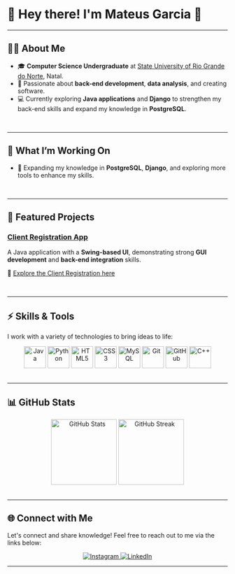 # 🌟 Hey there! I'm Mateus Garcia 🌟

---

## 👨‍💻 About Me  

- 🎓 **Computer Science Undergraduate** at [State University of Rio Grande do Norte](https://portal.uern.br/), Natal.  
- 🚀 Passionate about **back-end development**, **data analysis**, and creating software.  
- 💻 Currently exploring **Java applications** and **Django** to strengthen my back-end skills and expand my knowledge in **PostgreSQL**.

</br>

---

## 💼 What I’m Working On  

- 🌱 Expanding my knowledge in **PostgreSQL**, **Django**, and exploring more tools to enhance my skills.

</br>

---

## 🌟 Featured Projects  

### **[Client Registration App](https://github.com/M2004GV/cadastro_cliente)**  
A Java application with a **Swing-based UI**, demonstrating strong **GUI development** and **back-end integration** skills.

🔗 [Explore the Client Registration here](https://github.com/M2004GV/cadastro_cliente)

</br>

---

## ⚡ Skills & Tools  

I work with a variety of technologies to bring ideas to life:

<div align="center">
  <img src="https://cdn.jsdelivr.net/gh/devicons/devicon/icons/java/java-original.svg" alt="Java" width="50" />
  <img src="https://cdn.jsdelivr.net/gh/devicons/devicon/icons/python/python-original.svg" alt="Python" width="50" />
  <img src="https://cdn.jsdelivr.net/gh/devicons/devicon/icons/html5/html5-original.svg" alt="HTML5" width="50" />
  <img src="https://cdn.jsdelivr.net/gh/devicons/devicon/icons/css3/css3-original.svg" alt="CSS3" width="50" />
  <img src="https://cdn.jsdelivr.net/gh/devicons/devicon/icons/mysql/mysql-original.svg" alt="MySQL" width="50" />
  <img src="https://cdn.jsdelivr.net/gh/devicons/devicon/icons/git/git-original.svg" alt="Git" width="50" />
  <img src="https://cdn.jsdelivr.net/gh/devicons/devicon/icons/github/github-original.svg" alt="GitHub" width="50" />
  <img src="https://cdn.jsdelivr.net/gh/devicons/devicon/icons/cplusplus/cplusplus-line.svg" alt="C++" width="50" />
</div>  

</br>

---

## 📊 GitHub Stats  

<div align="center">
  <img src="https://github-readme-stats.vercel.app/api?username=M2004GV&theme=github_dark&hide_border=true&count_private=true&show_icons=true" alt="GitHub Stats" height="150" />
  <img src="https://github-readme-streak-stats.herokuapp.com/?user=M2004GV&theme=github_dark&hide_border=true" alt="GitHub Streak" height="150" />
</div>  

</br>

---

## 🌐 Connect with Me  

Let's connect and share knowledge! Feel free to reach out to me via the links below:

<div align="center">
  <a href="https://instagram.com/garciamateus285">
    <img src="https://img.shields.io/badge/Instagram-%23E4405F.svg?style=for-the-badge&logo=Instagram&logoColor=white" alt="Instagram" />
  </a>
  <a href="https://linkedin.com/in/mateusgarciadesenvolvedor">
    <img src="https://img.shields.io/badge/LinkedIn-%230077B5.svg?style=for-the-badge&logo=LinkedIn&logoColor=white" alt="LinkedIn" />
  </a>
</div>

---

